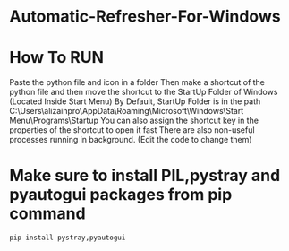 # Automatic-Refresher-For-Windows
# How To RUN
Paste the python file and icon in a folder
Then make a shortcut of the python file and then move the shortcut to the StartUp Folder of Windows (Located Inside Start Menu)
By Default, StartUp Folder is in the path C:\Users\alizainpro\AppData\Roaming\Microsoft\Windows\Start Menu\Programs\Startup
You can also assign the shortcut key in the properties of the shortcut to open it fast
There are also non-useful processes running in background. (Edit the code to change them)
# Make sure to install PIL,pystray and pyautogui packages from pip command
```
pip install pystray,pyautogui
```
